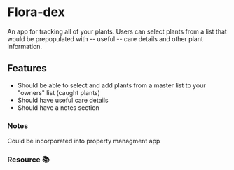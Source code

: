 # Flora-dex

An app for tracking all of your plants. Users can select plants from a list
that would be prepopulated with -- useful -- care details and other plant information.


## Features

- Should be able to select and add plants from a master list to your "owners" list (caught plants)
- Should have useful care details
- Should have a notes section


### Notes

Could be incorporated into property managment app


### Resource 📚
